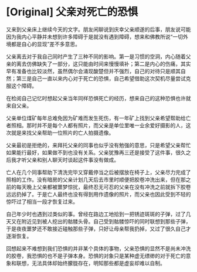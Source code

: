 # [Original] 父亲对死亡的恐惧


又来到父亲床上继续今天的文字。朋友闲聊说到庆幸父亲顺遂的后事，朋友说可能因为我内心平静并未想到许多障碍于是就没有遇到障碍，想来和佛教所说“一切外境都是自心的显现”差不多意思。

父亲离去对于我自己同时产生了三种不同的影响。第一是习惯的空洞，内心随着父亲的离去仿佛缺失了一部分，这只能由时间来慢慢填补；第二是内心的伤痛，其实早有准备也比较淡然，虽然偶尔会涌现酸楚但并不强烈，自己的对待只是顺其自然；第三是自己一直以来内心对于死亡的恐惧，自己希望借助这次契机尽量尝试克服这个障碍。

在检阅自己记忆时想起父亲当年同样恐惧死亡的经历，想来自己的这种恐惧也许就来自父亲。

父亲单位煤矿每年总难免因为矿难而发生死伤，有一年矿上找到父亲希望帮助给亡者照相。那时并不是每个人都有照片，而父亲是单位里唯一业余爱好摄影的人，这次就是来找父亲帮助一位照片的亡人拍摄遗像。

父亲最初是拒绝的，来拜托父亲的同事也似乎没有勉强的意思，只是希望父亲帮忙如果能行最好，如果做不到也没有关系。父亲犹豫再三还是接受了这件事，很久之后我才听父亲和别人聊天时谈起这件事没有做成。

亡人在几个同事帮助下清洗完毕又穿戴停当之后被摆放在椅子上，父亲尽力完成了照相的工作。没有暗房的父亲计划几天后去市里时顺便把胶卷冲洗出来，但在那之前的每天晚上父亲都被噩梦惊扰，最终忍无可忍的父亲在没有冲洗之前就拆下胶卷远远扔掉了。于是亡人最终也没有得到用作遗像的照片，而父亲也因此受到不轻的惊吓过了相当一段才恢复过来。

自己年少时也遇到过类似的事。曾经在路边工地拾到一把锈迹斑斑的子弹，过了几天又在附近见到被人挖出的骷髅头骨。自己受到骷髅惊吓的同时联想到那些子弹，于是夜夜噩梦还不敢接近碰触那些子弹，只好让母亲帮我扔掉，又过了很久自己才逐渐恢复。

回想起来不难想到我们恐惧的并非某个具体的事物，父亲恐惧的显然不是尚未冲洗的胶卷，我恐惧的也不是子弹本身。恐惧的对象只是某种虚无缥缈的对于死亡的意象和联想，无法具体却始终朦胧存在，明知那些都是虚妄却难以自制。
